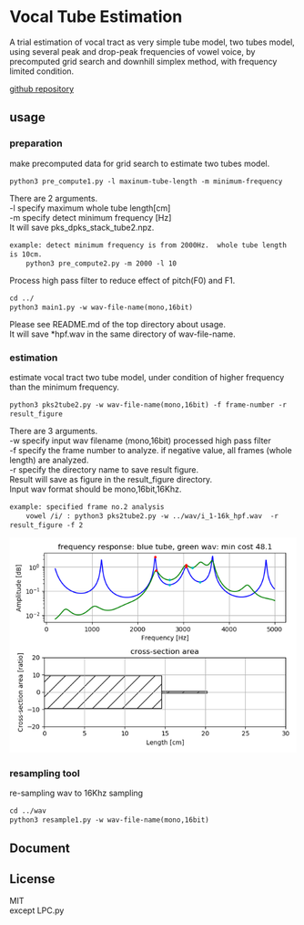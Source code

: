 # Vocal Tube Estimation   

A trial estimation of vocal tract as very simple tube model, two tubes model, 
using several peak and drop-peak frequencies of vowel voice, by precomputed grid search and downhill simplex method,
with frequency limited condition.  

[github repository](https://github.com/shun60s/Voice-BPF-bank/Vocal-Tube-Estimation/)  

## usage    

### preparation   
make precomputed data for grid search to estimate two tubes model.  
```
python3 pre_compute1.py -l maxinum-tube-length -m minimum-frequency  
```
There are 2 arguments.  
-l specify maximum whole tube length[cm]  
-m specify detect minimum frequency [Hz]  
It will save pks_dpks_stack_tube2.npz.   

```
example: detect minimum frequency is from 2000Hz.  whole tube length is 10cm.  
    python3 pre_compute2.py -m 2000 -l 10  
```

Process high pass filter to reduce effect of pitch(F0) and F1.  
```
cd ../
python3 main1.py -w wav-file-name(mono,16bit)  
```
Please see README.md of the top directory about usage.  
It will save *hpf.wav in the same directory of wav-file-name.  


### estimation  
estimate vocal tract two tube model, under condition of higher frequency than the minimum frequency.  

```
python3 pks2tube2.py -w wav-file-name(mono,16bit) -f frame-number -r result_figure  
```
There are 3 arguments.  
-w specify input wav filename (mono,16bit) processed high pass filter  
-f specify the frame number to analyze. if negative value, all frames (whole length) are analyzed.  
-r specify the directory name to save result figure.  
Result will save as figure in the result_figure directory.  
Input wav format should be mono,16bit,16Khz.   
 
```
example: specified frame no.2 analysis  
    vowel /i/ : python3 pks2tube2.py -w ../wav/i_1-16k_hpf.wav  -r result_figure -f 2
```

![figure1](docs/i_1-16k_hpf_2.png)  

### resampling tool

re-sampling wav to 16Khz sampling  
```
cd ../wav
python3 resample1.py -w wav-file-name(mono,16bit)  
```

## Document  



## License    
MIT  
except LPC.py  



